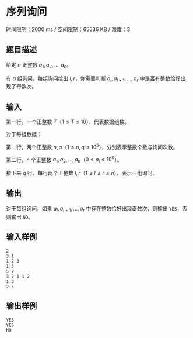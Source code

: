 # 序列询问

时间限制：2000 ms / 空间限制：65536 KB / 难度：3

## 题目描述

给定 $n$ 正整数 $a_1, a_2, \dots, a_n$。

有 $q$ 组询问，每组询问给出 $l, r$，你需要判断 $a_l, a_{l+1}, \dots, a_r$ 中是否有整数恰好出现了奇数次。

## 输入

第一行，一个正整数 $T$（$1\leq T\leq 10$），代表数据组数。

对于每组数据：

第一行，两个正整数 $n,q$（$1\le n,q\le 10^5$），分别表示整数个数与询问次数。

第二行，$n$ 个正整数 $a_1, a_2, \dots, a_n$（$0\leq a_i\leq 10^9$）。

接下来 $q$ 行，每行两个正整数 $l,r$（$1\le l\le r\le n$），表示一组询问。

## 输出

对于每组询问，如果 $a_l, a_{l+1}, \dots, a_r$ 中存在整数恰好出现奇数次，则输出 `YES`，否则输出 `NO`。

## 输入样例

    2
    3 1
    1 2 3
    1 3
    5 2
    3 2 1 1 2
    1 3
    2 5

## 输出样例

    YES
    YES
    NO
